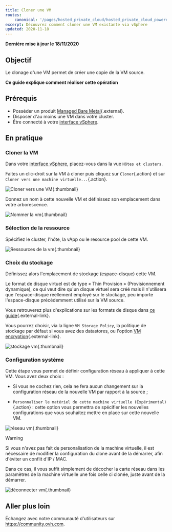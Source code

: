 ```yaml
---
title: Cloner une VM
routes:
    canonical: '/pages/hosted_private_cloud/hosted_private_cloud_powered_by_vmware/clone_a_vm'
excerpt: Découvrez comment cloner une VM existante via vSphere
updated: 2020-11-18
---
```


**Dernière mise à jour le 18/11/2020**

## Objectif

Le clonage d'une VM permet de créer une copie de la VM source.

**Ce guide explique comment réaliser cette opération**

## Prérequis

- Posséder un produit [Managed Bare Metal](https://www.ovhcloud.com/fr/managed-bare-metal/){.external}.
- Disposer d'au moins une VM dans votre cluster.
- Être connecté à votre [interface vSphere](/pages/bare_metal_cloud/managed_bare_metal/vsphere-interface).

## En pratique

### Cloner la VM

Dans votre [interface vSphere](/pages/bare_metal_cloud/managed_bare_metal/vsphere-interface), placez-vous dans la vue `Hôtes et clusters`.

Faites un clic-droit sur la VM à cloner puis cliquez sur `Cloner`{.action} et sur `Cloner vers une machine virtuelle...`{.action}. 

![Cloner vers une VM](images/clonevm01.png){.thumbnail}

Donnez un nom à cette nouvelle VM et définissez son emplacement dans votre arborescence.

![Nommer la vm](images/clonevm02.png){.thumbnail}

### Sélection de la ressource

Spécifiez le cluster, l'hôte, la vApp ou le resource pool de cette VM.

![Ressources de la vm](images/clonevm03.png){.thumbnail}

### Choix du stockage

Définissez alors l'emplacement de stockage (espace-disque) cette VM. 

Le format de disque virtuel est de type « Thin Provision » (Provisionnement dynamique), ce qui veut dire qu'un disque virtuel sera créé mais il n'utilisera que l'espace-disque réellement employé sur le stockage, peu importe l'espace-disque précédemment utilisé sur la VM source.

Vous retrouverez plus d'explications sur les formats de disque dans [ce guide](/pages/bare_metal_cloud/managed_bare_metal/choosing-disk-type){.external-link}.

Vous pourrez choisir, via la ligne `VM Storage Policy`, la politique de stockage par défaut si vous avez des datastores, ou l'option [VM encryption](/pages/bare_metal_cloud/managed_bare_metal/vm_encrypt){.external-link}.

![stockage vm](images/clonevm04.png){.thumbnail}

### Configuration système

Cette étape vous permet de définir configuration réseau à appliquer à cette VM. Vous avez deux choix :

- Si vous ne cochez rien, cela ne fera aucun changement sur la configuration réseau de la nouvelle VM par rapport à la source ;

- `Personnaliser le matériel de cette machine virtuelle (Expérimental)`{.action} : cette option vous permettra de spécifier les nouvelles configurations que vous souhaitez mettre en place sur cette nouvelle VM.

![réseau vm](images/clonevm05.png){.thumbnail}

> [!warning]
>
> Si vous n'avez pas fait de personalisation de la machine virtuelle, il est nécessaire de modifier la configuration du clone avant de la démarrer, afin d'éviter un conflit d'IP / MAC. 
>
>Dans ce cas, il vous suffit simplement de décocher la carte réseau dans les paramètres de la machine virtuelle une fois celle ci clonée, juste avant de la démarrer.
>
>![déconnecter vm](images/clonevm06.png){.thumbnail}
>

## Aller plus loin

Échangez avec notre communauté d'utilisateurs sur <https://community.ovh.com>.
